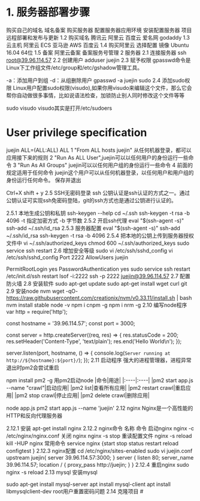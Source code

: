 # 1. 服务器部署步骤

购买自己的域名
域名备案
购买服务器
配置服务器应用环境
安装配置服务器
项目远程部署和发布与更新
1.2 购买域名
腾讯云
阿里云
百度云
爱名网
godaddy
1.3 云主机
阿里云 ECS
亚马逊 AWS
百度云
1.4 购买阿里云
选择配置
镜像 Ubuntu 16.04 64位
1.5 备案
阿里云备案
备案服务号管理
2 服务器
2.1 连接服务器
ssh root@39.96.114.57
2.2 创建用户
adduser juejin
2.3 赋予权限
gpasswd命令是Linux下工作组文件/etc/group和/etc/gshadow管理工具。

-a：添加用户到组
-d：从组删除用户
gpasswd -a juejin sudo
2.4 添加sudo权限
Linux用户配置sudo权限(visudo),如果你用visudo来编辑这个文件，那么它会帮你自动做很多事情，比如说语法检查，加锁防止别人同时修改这个文件等等

sudo visudo
visudo其实是打开/etc/sudoers

# User privilege specification
juejin  ALL=(ALL:ALL) ALL
1 "From ALL hosts juejin" 从任何机器登录，都可以应用接下来的规则
2 "Run As ALL User",juejin可以以任何用户的身份运行一些命令
3 "Run As All Groups" juejin可以以任何用户组的身份运行一些命令
4 前面的规定适用于任何命令
juejin这个用户可以从任何机器登录，以任何用户和用户组的身份运行任何命令。 保存并退出

Ctrl+X
shift + y
2.5 SSH无密码登录
ssh 公钥认证是ssh认证的方式之一。通过公钥认证可实现ssh免密码登陆，git的ssh方式也是通过公钥进行认证的。

2.5.1 本地生成公钥和私钥
ssh-keygen --help
cd ~/.ssh
ssh-keygen -t rsa -b 4096
-t 指定加密方式
-b 字节数
2.5.2 开启ssh代理
eval "$(ssh-agent -s)"
ssh-add ~/.ssh/id_rsa
2.5.3 服务器配置
eval "$(ssh-agent -s)"
ssh-add ~/.ssh/id_rsa
ssh-keygen -t rsa -b 4096
2.5.4 把本地的公钥上传到服务器授权文件中
vi ~/.ssh/authorized_keys
chmod 600 ~/.ssh/authorized_keys
sudo service ssh restart
2.6 增加安全等级
sudo vi /etc/ssh/sshd_config
     vi /etc/ssh/sshd_config
Port 2222
AllowUsers juejin

PermitRootLogin yes
PasswordAuthentication yes
sudo service ssh restart
/etc/init.d/ssh restart
lsof -i:2222
ssh -p 2222 juejin@39.96.114.57
2.7 配置防火墙
2.8 安装软件
sudo apt-get update
sudo apt-get install wget curl git
2.9 安装node
nvm
wget -qO- https://raw.githubusercontent.com/creationix/nvm/v0.33.11/install.sh | bash
nvm install stable
node -v
npm i cnpm -g
npm i nrm -g
2.10 编写node程序
var http = require('http');

const hostname = '39.96.114.57';
const port = 3000;

const server = http.createServer((req, res) => {
  res.statusCode = 200;
  res.setHeader('Content-Type', 'text/plain');
  res.end('Hello World\n');
});

server.listen(port, hostname, () => {
  console.log(`Server running at http://${hostname}:${port}/`);
});
2.11 启动程序
强大的进程管理器，进程异常退出时pm2会尝试重启

npm install pm2 -g
用pm2启动node |命令|用途| |:----|:----| |pm2 start app.js --name "crawl"|启动应用| |pm2 list|查看所有应用| |pm2 restart crawl|重启应用| |pm2 stop crawl|停止应用| |pm2 delete crawl|删除应用|

node app.js
pm2 start app.js --name 'juejin'
2.12 nginx
Nginx是一个高性能的HTTP和反向代理服务器

2.12.1 安装
apt-get install nginx
2.12.2 nginx命令
名称	命令
启动nginx	nginx -c /etc/nginx/nginx.conf
关闭 nginx	nginx -s stop
重读配置文件	nginx -s reload kill -HUP nginx
常用命令	service nginx {start	stop	status	restart	reload	configtest	}
2.12.3 nginx配置
cd /etc/nginx/sites-enabled
sudo vi juejin.conf
upstream juejin{
    server 39.96.114.57:3000;
}
server {
    listen 80;
    server_name 39.96.114.57;
    location / {
        proxy_pass http://juejin;
    }
}
2.12.4 重启nginx
 sudo nginx -s reload
2.13 mysql
安装mysql

sudo apt-get install mysql-server
apt install mysql-client
apt install libmysqlclient-dev
root用户重置密码问题
2.14 克隆项目 #